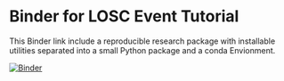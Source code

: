 # Binder for LOSC Event Tutorial

This Binder link include a reproducible research package with installable utilities separated into a small Python package and a conda Envionment.

[![Binder](https://mybinder.org/badge_logo.svg)](https://mybinder.org/v2/gh/UCB-stat-159-s23/hw02-amberyhu.git/HEAD)

